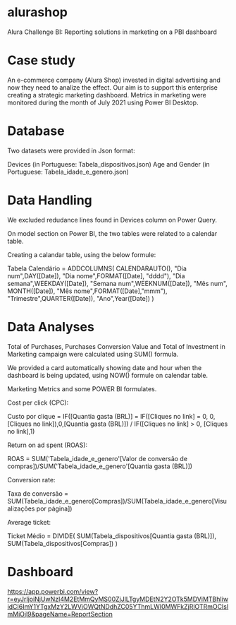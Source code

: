 # alurashop
Alura Challenge BI: Reporting solutions in marketing on a PBI dashboard

# Case study
An e-commerce company (Alura Shop) invested in digital advertising and now they need to analize the effect. Our aim is to support this 
enterprise creating a strategic marketing dashboard. Metrics in marketing were monitored during the month of July 2021 using Power BI Desktop. 

# Database
Two datasets were provided in Json format: 

Devices (in Portuguese: Tabela_dispositivos.json)
Age and Gender (in Portuguese: Tabela_idade_e_genero.json)

# Data Handling

We excluded redudance lines found in Devices column on Power Query. 

On model section on Power BI, the two tables were related to a calendar table.

Creating a calandar table, using the below formule:

Tabela Calendário = 
ADDCOLUMNS(
    CALENDARAUTO(), 
    "Dia num",DAY([Date]), 
    "Dia nome",FORMAT([Date], "dddd"), 
    "Dia semana",WEEKDAY([Date]), 
    "Semana num",WEEKNUM([Date]), 
    "Mês num", MONTH([Date]), 
    "Mês nome",FORMAT([Date],"mmm"), 
    "Trimestre",QUARTER([Date]), 
    "Ano",Year([Date])
    )

# Data Analyses

Total of Purchases, Purchases Conversion Value and Total of Investment in Marketing campaign were calculated using SUM() formula. 

We provided a card automatically showing date and hour when the dashboard is being updated, using NOW() formule on calendar table.

Marketing Metrics and some POWER BI formulates.

Cost per click (CPC):

Custo por clique = IF([Quantia gasta (BRL)] = IF([Cliques no link] = 0, 0,[Cliques no link]),0,[Quantia gasta (BRL)]) / IF([Cliques no link] > 0, [Cliques no link],1)

Return on ad spent (ROAS):

ROAS = SUM('Tabela_idade_e_genero'[Valor de conversão de compras])/SUM('Tabela_idade_e_genero'[Quantia gasta (BRL)])

Conversion rate:

Taxa de conversão = SUM(Tabela_idade_e_genero[Compras])/SUM(Tabela_idade_e_genero[Visualizações por página])

Average ticket:

Ticket Médio = 
DIVIDE(
    SUM(Tabela_dispositivos[Quantia gasta (BRL)]),
    SUM(Tabela_dispositivos[Compras])
)

# Dashboard

https://app.powerbi.com/view?r=eyJrIjoiNjUwNzI4M2EtMmQyMS00ZjJlLTgyMDEtN2Y2OTk5MDViMTBhIiwidCI6ImY1YTgxMzY2LWVjOWQtNDdhZC05YThmLWI0MWFkZjRlOTRmOCIsImMiOjl9&pageName=ReportSection














